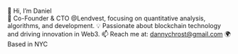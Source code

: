 👋 Hi, I’m Daniel  
🚀 Co-Founder & CTO @Lendvest, focusing on quantitative analysis, algorithms, and development.
💡 Passionate about blockchain technology and driving innovation in Web3.
📫 Reach me at: dannychrost@gmail.com
🌍 Based in NYC
<!---
dannychrost/dannychrost is a ✨ special ✨ repository because its `README.md` (this file) appears on your GitHub profile.
You can click the Preview link to take a look at your changes.
--->
